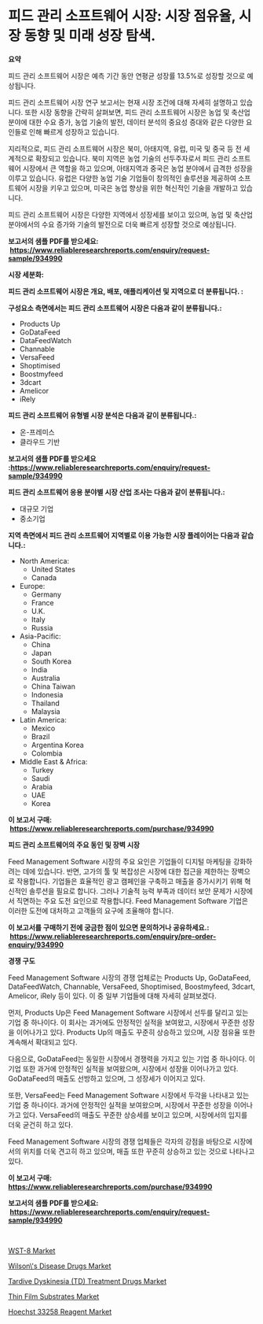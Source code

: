 <p><h1>피드 관리 소프트웨어 시장: 시장 점유율, 시장 동향 및 미래 성장 탐색.</h1></p><p><strong>요약</strong></p>
<p><p>피드 관리 소프트웨어 시장은 예측 기간 동안 연평균 성장률 13.5%로 성장할 것으로 예상됩니다. </p><p>피드 관리 소프트웨어 시장 연구 보고서는 현재 시장 조건에 대해 자세히 설명하고 있습니다. 또한 시장 동향을 간략히 살펴보면, 피드 관리 소프트웨어 시장은 농업 및 축산업 분야에 대한 수요 증가, 농업 기술의 발전, 데이터 분석의 중요성 증대와 같은 다양한 요인들로 인해 빠르게 성장하고 있습니다. </p><p>지리적으로, 피드 관리 소프트웨어 시장은 북미, 아태지역, 유럽, 미국 및 중국 등 전 세계적으로 확장되고 있습니다. 북미 지역은 농업 기술의 선두주자로서 피드 관리 소프트웨어 시장에서 큰 역할을 하고 있으며, 아태지역과 중국은 농업 분야에서 급격한 성장을 이루고 있습니다. 유럽은 다양한 농업 기술 기업들이 창의적인 솔루션을 제공하여 소프트웨어 시장을 키우고 있으며, 미국은 농업 향상을 위한 혁신적인 기술을 개발하고 있습니다.</p><p>피드 관리 소프트웨어 시장은 다양한 지역에서 성장세를 보이고 있으며, 농업 및 축산업 분야에서의 수요 증가와 기술의 발전으로 더욱 빠르게 성장할 것으로 예상됩니다.</p></p>
<p><strong>보고서의 샘플 PDF를 받으세요: &nbsp;<a href="https://www.reliableresearchreports.com/enquiry/request-sample/934990">https://www.reliableresearchreports.com/enquiry/request-sample/934990</a></strong></p>
<p><strong>시장 세분화:</strong></p>
<p><strong> 피드 관리 소프트웨어 시장은 개요, 배포, 애플리케이션 및 지역으로 더 분류됩니다. :</strong></p>
<p><strong>구성요소 측면에서는 피드 관리 소프트웨어 시장은 다음과 같이 분류됩니다.:</strong></p>
<p><ul><li>Products Up</li><li>GoDataFeed</li><li>DataFeedWatch</li><li>Channable</li><li>VersaFeed</li><li>Shoptimised</li><li>Boostmyfeed</li><li>3dcart</li><li>Amelicor</li><li>iRely</li></ul></p>
<p><strong> 피드 관리 소프트웨어 유형별 시장 분석은 다음과 같이 분류됩니다.:</strong></p>
<p><ul><li>온-프레미스</li><li>클라우드 기반</li></ul></p>
<p><strong>보고서의 샘플 PDF를 받으세요 :<a href="https://www.reliableresearchreports.com/enquiry/request-sample/934990">https://www.reliableresearchreports.com/enquiry/request-sample/934990</a></strong></p>
<p><strong> 피드 관리 소프트웨어 응용 분야별 시장 산업 조사는 다음과 같이 분류됩니다.:</strong></p>
<p><ul><li>대규모 기업</li><li>중소기업</li></ul></p>
<p><strong>지역 측면에서 피드 관리 소프트웨어 지역별로 이용 가능한 시장 플레이어는 다음과 같습니다.:</strong></p>
<p><ul>
    <li>
        North America:
        <ul>
            <li>United States</li>
            <li>Canada</li>
        </ul>
    </li>
    <li>
        Europe:
        <ul>
            <li>Germany</li>
            <li>France</li>
            <li>U.K.</li>
            <li>Italy</li>
            <li>Russia</li>
        </ul>
    </li>
    <li>
        Asia-Pacific:
        <ul>
            <li>China</li>
            <li>Japan</li>
            <li>South Korea</li>
            <li>India</li>
            <li>Australia</li>
            <li>China Taiwan</li>
            <li>Indonesia</li>
            <li>Thailand</li>
            <li>Malaysia</li>
        </ul>
    </li>
    <li>
        Latin America:
        <ul>
            <li>Mexico</li>
            <li>Brazil</li>
            <li>Argentina Korea</li>
            <li>Colombia</li>
        </ul>
    </li>
    <li>
        Middle East & Africa:
        <ul>
            <li>Turkey</li>
            <li>Saudi</li>
            <li>Arabia</li>
            <li>UAE</li>
            <li>Korea</li>
        </ul>
    </li>
    </ul></p>
<p><strong>이 보고서 구매: &nbsp;<a href="https://www.reliableresearchreports.com/purchase/934990">https://www.reliableresearchreports.com/purchase/934990</a></strong></p>
<p><strong>피드 관리 소프트웨어의 주요 동인 및 장벽 시장</strong></p>
<p><p>Feed Management Software 시장의 주요 요인은 기업들이 디지털 마케팅을 강화하려는 데에 있습니다. 반면, 고가의 툴 및 복잡성은 시장에 대한 접근을 제한하는 장벽으로 작용합니다. 기업들은 효율적인 광고 캠페인을 구축하고 매출을 증가시키기 위해 혁신적인 솔루션을 필요로 합니다. 그러나 기술적 능력 부족과 데이터 보안 문제가 시장에서 직면하는 주요 도전 요인으로 작용합니다. Feed Management Software 기업은 이러한 도전에 대처하고 고객들의 요구에 조율해야 합니다.</p></p>
<p><strong>이 보고서를 구매하기 전에 궁금한 점이 있으면 문의하거나 공유하세요.: &nbsp;<a href="https://www.reliableresearchreports.com/enquiry/pre-order-enquiry/934990">https://www.reliableresearchreports.com/enquiry/pre-order-enquiry/934990</a></strong></p>
<p><strong>경쟁 구도</strong></p>
<p><p>Feed Management Software 시장의 경쟁 업체로는 Products Up, GoDataFeed, DataFeedWatch, Channable, VersaFeed, Shoptimised, Boostmyfeed, 3dcart, Amelicor, iRely 등이 있다. 이 중 일부 기업들에 대해 자세히 살펴보겠다.</p><p>먼저, Products Up은 Feed Management Software 시장에서 선두를 달리고 있는 기업 중 하나이다. 이 회사는 과거에도 안정적인 실적을 보여왔고, 시장에서 꾸준한 성장을 이어나가고 있다. Products Up의 매출도 꾸준히 상승하고 있으며, 시장 점유율 또한 계속해서 확대되고 있다.</p><p>다음으로, GoDataFeed는 동일한 시장에서 경쟁력을 가지고 있는 기업 중 하나이다. 이 기업 또한 과거에 안정적인 실적을 보여왔으며, 시장에서 성장을 이어나가고 있다. GoDataFeed의 매출도 선방하고 있으며, 그 성장세가 이어지고 있다.</p><p>또한, VersaFeed는 Feed Management Software 시장에서 두각을 나타내고 있는 기업 중 하나이다. 과거에 안정적인 실적을 보여왔으며, 시장에서 꾸준한 성장을 이어나가고 있다. VersaFeed의 매출도 꾸준한 상승세를 보이고 있으며, 시장에서의 입지를 더욱 굳건히 하고 있다.</p><p>Feed Management Software 시장의 경쟁 업체들은 각자의 강점을 바탕으로 시장에서의 위치를 더욱 견고히 하고 있으며, 매출 또한 꾸준히 상승하고 있는 것으로 나타나고 있다.</p></p>
<p><strong>이 보고서 구매: &nbsp; <a href="https://www.reliableresearchreports.com/purchase/934990">https://www.reliableresearchreports.com/purchase/934990</a></strong></p>
<p><strong>보고서의 샘플 PDF를 받으세요: &nbsp;<a href="https://www.reliableresearchreports.com/enquiry/request-sample/934990">https://www.reliableresearchreports.com/enquiry/request-sample/934990</a></strong><strong></strong></p>
<p>&nbsp;</p>
<p><p><a href="https://github.com/juancolorado15/Market-Research-Report-List-1/blob/main/wst-8-market.md">WST-8 Market</a></p><p><a href="https://three-jumbo-f6d.notion.site/Wilson-s-Disease-Drugs-Market-Research-Report-Reveals-The-Latest-Trends-And-Opportunities-of-this-M-615731e80fae4f239c5d0fe34932f42b">Wilson\'s Disease Drugs Market</a></p><p><a href="https://natural-crush-b99.notion.site/Tardive-Dyskinesia-TD-Treatment-Drugs-Market-Size-Market-Trends-and-Growth-Outlook-forecasted-fo-723f96b1b03341bc85e416cac6e1a835">Tardive Dyskinesia (TD) Treatment Drugs Market</a></p><p><a href="https://view.publitas.com/reportprime-1/thin-film-substrates-market-research-report-provides-critical-insights-that-can-help-shape-business-development-and-investment-strategies/">Thin Film Substrates Market</a></p><p><a href="https://github.com/dx0328/Market-Research-Report-List-1/blob/main/hoechst-33258-reagent-market.md">Hoechst 33258 Reagent Market</a></p></p>